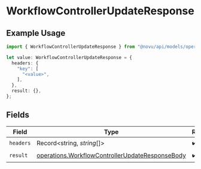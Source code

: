 # WorkflowControllerUpdateResponse

## Example Usage

```typescript
import { WorkflowControllerUpdateResponse } from "@novu/api/models/operations";

let value: WorkflowControllerUpdateResponse = {
  headers: {
    "key": [
      "<value>",
    ],
  },
  result: {},
};
```

## Fields

| Field                                                                                                              | Type                                                                                                               | Required                                                                                                           | Description                                                                                                        |
| ------------------------------------------------------------------------------------------------------------------ | ------------------------------------------------------------------------------------------------------------------ | ------------------------------------------------------------------------------------------------------------------ | ------------------------------------------------------------------------------------------------------------------ |
| `headers`                                                                                                          | Record<string, *string*[]>                                                                                         | :heavy_check_mark:                                                                                                 | N/A                                                                                                                |
| `result`                                                                                                           | [operations.WorkflowControllerUpdateResponseBody](../../models/operations/workflowcontrollerupdateresponsebody.md) | :heavy_check_mark:                                                                                                 | N/A                                                                                                                |